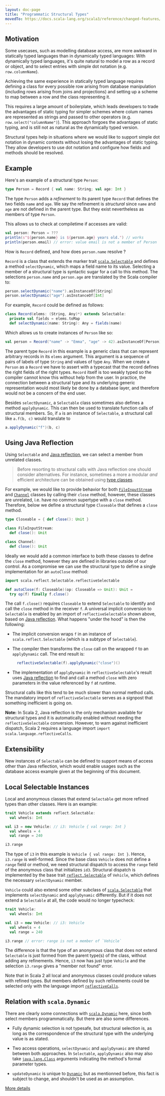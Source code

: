 ```yaml
---
layout: doc-page
title: "Programmatic Structural Types"
movedTo: https://docs.scala-lang.org/scala3/reference/changed-features/structural-types.html
---
```


## Motivation

Some usecases, such as modelling database access, are more awkward in
statically typed languages than in dynamically typed languages: With
dynamically typed languages, it's quite natural to model a row as a
record or object, and to select entries with simple dot notation (e.g.
`row.columnName`).

Achieving the same experience in statically typed
language requires defining a class for every possible row arising from
database manipulation (including rows arising from joins and
projections) and setting up a scheme to map between a row and the
class representing it.

This requires a large amount of boilerplate, which leads developers to
trade the advantages of static typing for simpler schemes where colum
names are represented as strings and passed to other operators (e.g.
`row.select("columnName")`). This approach forgoes the advantages of
static typing, and is still not as natural as the dynamically typed
version.

Structural types help in situations where we would like to support
simple dot notation in dynamic contexts without losing the advantages
of static typing. They allow developers to use dot notation and
configure how fields and methods should be resolved.

## Example

Here's an example of a structural type `Person`:

```scala
type Person = Record { val name: String; val age: Int }
```

The type `Person` adds a _refinement_ to its parent type `Record` that defines the two fields `name` and `age`. We say the refinement is _structural_ since  `name` and `age` are not defined in the parent type. But they exist nevertheless as members of type `Person`.

This allows us to check at compiletime if accesses are valid:

```scala
val person: Person = ???
println(s"${person.name} is ${person.age} years old.") // works
println(person.email) // error: value email is not a member of Person
```
How is `Record` defined, and how does `person.name` resolve ?

`Record` is a class that extends the marker trait [`scala.Selectable`](https://scala-lang.org/api/3.x/scala/Selectable.html) and defines
a method `selectDynamic`, which maps a field name to its value.
Selecting a member of a structural type is syntactic sugar for a call to this method.
The selections `person.name` and `person.age` are translated by
the Scala compiler to:

```scala
person.selectDynamic("name").asInstanceOf[String]
person.selectDynamic("age").asInstanceOf[Int]
```

For example, `Record` could be defined as follows:

```scala
class Record(elems: (String, Any)*) extends Selectable:
  private val fields = elems.toMap
  def selectDynamic(name: String): Any = fields(name)
```
Which allows us to create instances of `Person` like so:
```scala
val person = Record("name" -> "Emma", "age" -> 42).asInstanceOf[Person]
```

The parent type `Record` in this example is a generic class that can represent arbitrary records in its `elems` argument. This argument is a
sequence of pairs of labels of type `String` and values of type `Any`.
When we create a `Person` as a `Record` we have to assert with a typecast
that the record defines the right fields of the right types. `Record`
itself is too weakly typed so the compiler cannot know this without
help from the user. In practice, the connection between a structural type
and its underlying generic representation would most likely be done by
a database layer, and therefore would not be a concern of the end user.

Besides `selectDynamic`, a `Selectable` class sometimes also defines a method `applyDynamic`. This can then be used to translate function calls of structural members. So, if `a` is an instance of `Selectable`, a structural call like `a.f(b, c)` would translate to

```scala
a.applyDynamic("f")(b, c)
```

## Using Java Reflection

Using `Selectable` and [Java reflection](https://www.oracle.com/technical-resources/articles/java/javareflection.html), we can select a member from unrelated classes.

> Before resorting to structural calls with Java reflection one should consider alternatives. For instance, sometimes a more a modular _and_ efficient architecture can be obtained using [type classes](../contextual/type-classes.md).

For example, we would like to provide behavior for both [`FileInputStream`](https://docs.oracle.com/en/java/javase/11/docs/api/java.base/java/io/FileInputStream.html#%3Cinit%3E(java.io.File)) and [`Channel`](https://docs.oracle.com/en/java/javase/11/docs/api/java.base/java/nio/channels/Channel.html) classes by calling their `close` method, however, these classes are unrelated, i.e. have no common supertype with a `close` method. Therefore, below we define a structural type `Closeable` that defines a `close` method.

```scala
type Closeable = { def close(): Unit }

class FileInputStream:
  def close(): Unit

class Channel:
  def close(): Unit
```

Ideally we would add a common interface to both these classes to define the `close` method, however they are defined in libraries outside of our control. As a compromise we can use the structural type to define a single implementation for an `autoClose` method:



```scala
import scala.reflect.Selectable.reflectiveSelectable

def autoClose(f: Closeable)(op: Closeable => Unit): Unit =
  try op(f) finally f.close()
```

The call `f.close()` requires `Closeable` to extend `Selectable` to identify and call the `close` method in the receiver `f`. A universal implicit conversion to `Selectable` is enabled by an import
of `reflectiveSelectable` shown above, based on [Java reflection](https://www.oracle.com/technical-resources/articles/java/javareflection.html). What happens "under the hood" is then the following:

 - The implicit conversion wraps `f` in an instance of `scala.reflect.Selectable` (which is a subtype of `Selectable`).

 - The compiler then transforms the `close` call on the wrapped `f`
   to an `applyDynamic` call. The end result is:

   ```scala
     reflectiveSelectable(f).applyDynamic("close")()
   ```
 - The implementation of `applyDynamic` in `reflectiveSelectable`'s result
uses [Java reflection](https://www.oracle.com/technical-resources/articles/java/javareflection.html) to find and call a method `close` with zero parameters in the value referenced by `f` at runtime.

Structural calls like this tend to be much slower than normal method calls. The mandatory import of `reflectiveSelectable` serves as a signpost that something inefficient is going on.

**Note:** In Scala 2, Java reflection is the only mechanism available for structural types and it is automatically enabled without needing the
`reflectiveSelectable` conversion. However, to warn against inefficient
dispatch, Scala 2 requires a language import `import scala.language.reflectiveCalls`.

## Extensibility

New instances of `Selectable` can be defined to support means of
access other than Java reflection, which would enable usages such as
the database access example given at the beginning of this document.

## Local Selectable Instances

Local and anonymous classes that extend `Selectable` get more refined types
than other classes. Here is an example:

```scala
trait Vehicle extends reflect.Selectable:
  val wheels: Int

val i3 = new Vehicle: // i3: Vehicle { val range: Int }
  val wheels = 4
  val range = 240

i3.range
```

The type of `i3` in this example is `Vehicle { val range: Int }`. Hence,
`i3.range` is well-formed. Since the base class `Vehicle` does not define a `range` field or method, we need structural dispatch to access the `range` field of the anonymous class that initializes `id3`. Structural dispatch
is implemented by the base trait [`reflect.Selectable`](https://scala-lang.org/api/3.x/scala/reflect/Selectable.html) of `Vehicle`, which defines the necessary `selectDynamic` member.

`Vehicle` could also extend some other subclass of [`scala.Selectable`](https://scala-lang.org/api/3.x/scala/Selectable.html) that implements `selectDynamic` and `applyDynamic` differently. But if it does not extend a `Selectable` at all, the code would no longer typecheck:

```scala
trait Vehicle:
  val wheels: Int

val i3 = new Vehicle: // i3: Vehicle
  val wheels = 4
  val range = 240

i3.range // error: range is not a member of `Vehicle`
```

The difference is that the type of an anonymous class that does not extend `Selectable` is just formed from the parent type(s) of the class, without
adding any refinements. Hence, `i3` now has just type `Vehicle` and the selection `i3.range` gives a "member not found" error.

Note that in Scala 2 all local and anonymous classes could produce values with refined types. But
members defined by such refinements could be selected only with the language import
[`reflectiveCalls`](https://scala-lang.org/api/3.x/scala/languageFeature$$reflectiveCalls$.html).

## Relation with `scala.Dynamic`

There are clearly some connections with [`scala.Dynamic`](https://scala-lang.org/api/3.x/scala/Dynamic.html) here, since
both select members programmatically. But there are also some
differences.

- Fully dynamic selection is not typesafe, but structural selection
  is, as long as the correspondence of the structural type with the
  underlying value is as stated.

- Two access operations, `selectDynamic` and `applyDynamic` are shared
  between both approaches. In `Selectable`, `applyDynamic` also may also take
  [`java.lang.Class`](https://docs.oracle.com/en/java/javase/11/docs/api/java.base/java/lang/Class.html) arguments indicating the method's formal parameter types.

- `updateDynamic` is unique to [`Dynamic`](https://scala-lang.org/api/3.x/scala/Dynamic.html) but as mentionned before, this fact is subject to change, and shouldn't be used as an assumption.

[More details](structural-types-spec.md)
